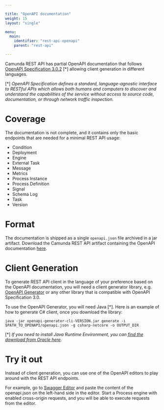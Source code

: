 ```yaml
---

title: "OpenAPI documentation"
weight: 15
layout: "single"

menu:
  main:
    identifier: "rest-api-openapi"
    parent: "rest-api"

---
```



Camunda REST API has partial OpenAPI documentation that follows
[OpenAPI Specification 3.0.2](https://github.com/OAI/OpenAPI-Specification/blob/3.0.2/versions/3.0.2.md) [*]
allowing client generation in different languages.

[*] _OpenAPI Specification defines a standard, language-agnostic interface to RESTful APIs which allows both humans and computers to discover and understand the capabilities of the service without access to source code, documentation, or through network traffic inspection._

# Coverage

The documentation is not complete, and it contains only the basic endpoints that are needed for a minimal REST API usage:

* Condition
* Deployment
* Engine
* External Task
* Message
* Metrics
* Process Instance
* Process Definition
* Signal
* Schema Log
* Task
* Version

# Format
The documentation is shipped as a single `openapi.json` file archived in a jar artifact.
Download the Camunda REST API artifact containing the OpenAPI documentation [here](https://app.camunda.com/nexus/repository/camunda-bpm/org/camunda/bpm/camunda-engine-rest-openapi/7.13.0-alpha4/camunda-engine-rest-openapi-7.13.0-alpha4.jar).


# Client Generation
To generate REST API client in the language of your preference based on the OpenAPI documentation, you will need a client generator library,
e.g. [OpenAPI Generator](https://github.com/OpenAPITools/openapi-generator) or any other library that 
is compatible with OpenAPI Specification 3.0.

To use the OpenAPI Generator, you will need Java [*]. Here is an example of how to generate C# client, once you download the library:

```
java -jar openapi-generator-cli-VERSION.jar generate -i $PATH_TO_OPENAPI/openapi.json -g csharp-netcore -o OUTPUT_DIR
```

[*] _If you need to install Java Runtime Environment, you can [find the download from Oracle here](https://www.oracle.com/java/technologies/javase-downloads.html)._

# Try it out

Instead of client generation, you can use one of the OpenAPI editors to play around with the REST API endpoints.

For example, go to [Swagger Editor](https://editor.swagger.io/) and paste the content of the openapi.json on the left-hand side in the editor.
Start a Process engine with enabled cross-origin requests, and you will be able to execute requests from the editor.